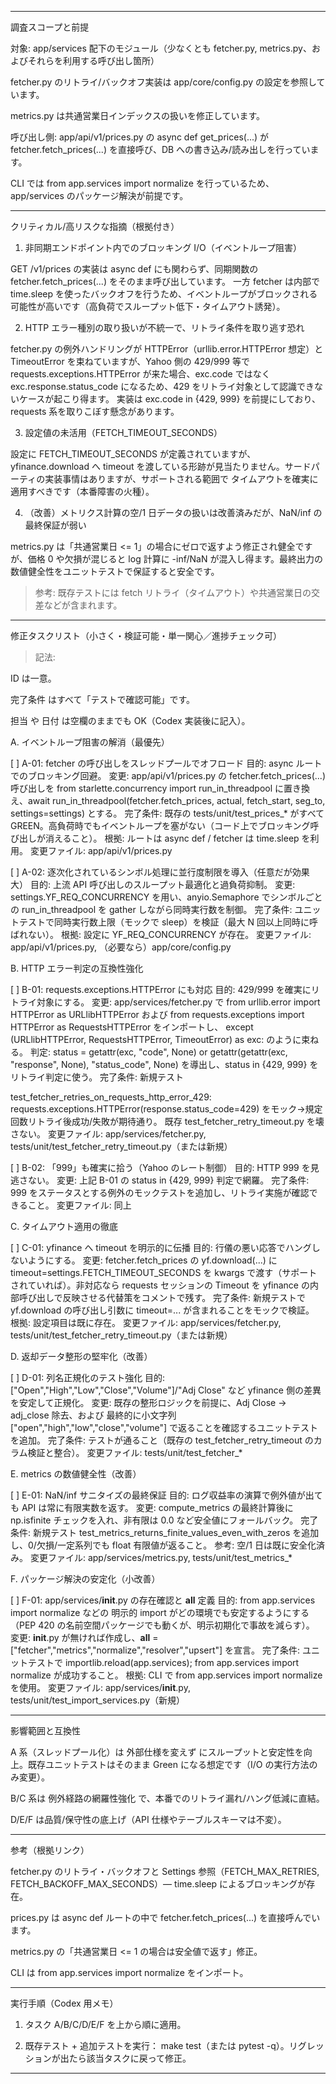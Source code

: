 

---

調査スコープと前提

対象: app/services 配下のモジュール（少なくとも fetcher.py, metrics.py、およびそれらを利用する呼び出し箇所）

fetcher.py のリトライ/バックオフ実装は app/core/config.py の設定を参照しています。

metrics.py は共通営業日インデックスの扱いを修正しています。


呼び出し側: app/api/v1/prices.py の async def get_prices(...) が fetcher.fetch_prices(...) を直接呼び、DB への書き込み/読み出しを行っています。

CLI では from app.services import normalize を行っているため、app/services のパッケージ解決が前提です。



---

クリティカル/高リスクな指摘（根拠付き）

1. 非同期エンドポイント内でのブロッキング I/O（イベントループ阻害）



GET /v1/prices の実装は async def にも関わらず、同期関数の fetcher.fetch_prices(...) をそのまま呼び出しています。
一方 fetcher は内部で time.sleep を使ったバックオフを行うため、イベントループがブロックされる可能性が高いです（高負荷でスループット低下・タイムアウト誘発）。


2. HTTP エラー種別の取り扱いが不統一で、リトライ条件を取り逃す恐れ



fetcher.py の例外ハンドリングが HTTPError（urllib.error.HTTPError 想定）と TimeoutError を束ねていますが、Yahoo 側の 429/999 等で requests.exceptions.HTTPError が来た場合、exc.code ではなく exc.response.status_code になるため、429 をリトライ対象として認識できないケースが起こり得ます。
実装は exc.code in {429, 999} を前提にしており、requests 系を取りこぼす懸念があります。


3. 設定値の未活用（FETCH_TIMEOUT_SECONDS）



設定に FETCH_TIMEOUT_SECONDS が定義されていますが、yfinance.download へ timeout を渡している形跡が見当たりません。サードパーティの実装事情はありますが、サポートされる範囲で タイムアウトを確実に適用すべきです（本番障害の火種）。


4. （改善）メトリクス計算の空/1 日データの扱いは改善済みだが、NaN/inf の最終保証が弱い



metrics.py は「共通営業日 <= 1」の場合にゼロで返すよう修正され健全ですが、価格 0 や欠損が混じると log 計算に -inf/NaN が混入し得ます。最終出力の数値健全性をユニットテストで保証すると安全です。


> 参考: 既存テストには fetch リトライ（タイムアウト）や共通営業日の交差などが含まれます。




---

修正タスクリスト（小さく・検証可能・単一関心／進捗チェック可）

> 記法:

ID は一意。

完了条件 はすべて「テストで確認可能」です。

担当 や 日付 は空欄のままでも OK（Codex 実装後に記入）。




A. イベントループ阻害の解消（最優先）

[ ] A-01: fetcher の呼び出しをスレッドプールでオフロード
目的: async ルートでのブロッキング回避。
変更: app/api/v1/prices.py の fetcher.fetch_prices(...) 呼び出しを from starlette.concurrency import run_in_threadpool に置き換え、await run_in_threadpool(fetcher.fetch_prices, actual, fetch_start, seg_to, settings=settings) とする。
完了条件: 既存の tests/unit/test_prices_* がすべて GREEN。高負荷時でもイベントループを塞がない（コード上でブロッキング呼び出しが消えること）。
根拠: ルートは async def / fetcher は time.sleep を利用。
変更ファイル: app/api/v1/prices.py

[ ] A-02: 逐次化されているシンボル処理に並行度制限を導入（任意だが効果大）
目的: 上流 API 呼び出しのスループット最適化と過負荷抑制。
変更: settings.YF_REQ_CONCURRENCY を用い、anyio.Semaphore でシンボルごとの run_in_threadpool を gather しながら同時実行数を制御。
完了条件: ユニットテストで同時実行数上限（モックで sleep）を検証（最大 N 回以上同時に呼ばれない）。
根拠: 設定に YF_REQ_CONCURRENCY が存在。
変更ファイル: app/api/v1/prices.py, （必要なら）app/core/config.py


B. HTTP エラー判定の互換性強化

[ ] B-01: requests.exceptions.HTTPError にも対応
目的: 429/999 を確実にリトライ対象にする。
変更: app/services/fetcher.py で from urllib.error import HTTPError as URLlibHTTPError および from requests.exceptions import HTTPError as RequestsHTTPError をインポートし、
except (URLlibHTTPError, RequestsHTTPError, TimeoutError) as exc: のように束ねる。
判定: status = getattr(exc, "code", None) or getattr(getattr(exc, "response", None), "status_code", None) を導出し、status in {429, 999} をリトライ判定に使う。
完了条件: 新規テスト

test_fetcher_retries_on_requests_http_error_429: requests.exceptions.HTTPError(response.status_code=429) をモック→規定回数リトライ後成功/失敗が期待通り。
既存 test_fetcher_retry_timeout.py を壊さない。
変更ファイル: app/services/fetcher.py, tests/unit/test_fetcher_retry_timeout.py（または新規）


[ ] B-02: 「999」も確実に拾う（Yahoo のレート制御）
目的: HTTP 999 を見逃さない。
変更: 上記 B-01 の status in {429, 999} 判定で網羅。
完了条件: 999 をステータスとする例外のモックテストを追加し、リトライ実施が確認できること。
変更ファイル: 同上


C. タイムアウト適用の徹底

[ ] C-01: yfinance へ timeout を明示的に伝播
目的: 行儀の悪い応答でハングしないようにする。
変更: fetcher.fetch_prices の yf.download(...) に timeout=settings.FETCH_TIMEOUT_SECONDS を kwargs で渡す（サポートされていれば）。非対応なら requests セッションの Timeout を yfinance の内部呼び出しで反映させる代替策をコメントで残す。
完了条件: 新規テストで yf.download の呼び出し引数に timeout=... が含まれることをモックで検証。
根拠: 設定項目は既に存在。
変更ファイル: app/services/fetcher.py, tests/unit/test_fetcher_retry_timeout.py（または新規）


D. 返却データ整形の堅牢化（改善）

[ ] D-01: 列名正規化のテスト強化
目的: ["Open","High","Low","Close","Volume"]/"Adj Close" など yfinance 側の差異を安定して正規化。
変更: 既存の整形ロジックを前提に、Adj Close → adj_close 除去、および 最終的に小文字列 ["open","high","low","close","volume"] で返ることを確認するユニットテストを追加。
完了条件: テストが通ること（既存の test_fetcher_retry_timeout のカラム検証と整合）。
変更ファイル: tests/unit/test_fetcher_*


E. metrics の数値健全性（改善）

[ ] E-01: NaN/inf サニタイズの最終保証
目的: ログ収益率の演算で例外値が出ても API は常に有限実数を返す。
変更: compute_metrics の最終計算後に np.isfinite チェックを入れ、非有限は 0.0 など安全値にフォールバック。
完了条件: 新規テスト test_metrics_returns_finite_values_even_with_zeros を追加し、0/欠損/一定系列でも float 有限値が返ること。
参考: 空/1 日は既に安全化済み。
変更ファイル: app/services/metrics.py, tests/unit/test_metrics_*


F. パッケージ解決の安定化（小改善）

[ ] F-01: app/services/__init__.py の存在確認と __all__ 定義
目的: from app.services import normalize などの 明示的 import がどの環境でも安定するようにする（PEP 420 の名前空間パッケージでも動くが、明示初期化で事故を減らす）。
変更: __init__.py が無ければ作成し、__all__ = ["fetcher","metrics","normalize","resolver","upsert"] を宣言。
完了条件: ユニットテストで importlib.reload(app.services); from app.services import normalize が成功すること。
根拠: CLI で from app.services import normalize を使用。
変更ファイル: app/services/__init__.py, tests/unit/test_import_services.py（新規）



---

影響範囲と互換性

A 系（スレッドプール化）は 外部仕様を変えず にスループットと安定性を向上。既存ユニットテストはそのまま Green になる想定です（I/O の実行方法のみ変更）。

B/C 系は 例外経路の網羅性強化 で、本番でのリトライ漏れ/ハング低減に直結。

D/E/F は品質/保守性の底上げ（API 仕様やテーブルスキーマは不変）。



---

参考（根拠リンク）

fetcher.py のリトライ・バックオフと Settings 参照（FETCH_MAX_RETRIES, FETCH_BACKOFF_MAX_SECONDS）— time.sleep によるブロッキングが存在。

prices.py は async def ルートの中で fetcher.fetch_prices(...) を直接呼んでいます。

metrics.py の「共通営業日 <= 1 の場合は安全値で返す」修正。

CLI は from app.services import normalize をインポート。



---

実行手順（Codex 用メモ）

1. タスク A/B/C/D/E/F を上から順に適用。


2. 既存テスト + 追加テストを実行： make test（または pytest -q）。リグレッションが出たら該当タスクに戻って修正。




---


